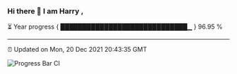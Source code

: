 ### Hi there 👋 I am Harry , 

⏳ Year progress { █████████████████████████████▁ } 96.95 %

---

⏰ Updated on Mon, 20 Dec 2021 20:43:35 GMT

![Progress Bar CI](https://github.com/duykhang68/duykhang68/workflows/Progress%20Bar%20CI/badge.svg)
